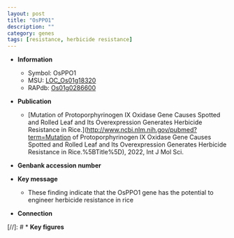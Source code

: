 ```yaml
---
layout: post
title: "OsPPO1"
description: ""
category: genes
tags: [resistance, herbicide resistance]
---
```


* **Information**  
    + Symbol: OsPPO1  
    + MSU: [LOC_Os01g18320](http://rice.uga.edu/cgi-bin/ORF_infopage.cgi?orf=LOC_Os01g18320)  
    + RAPdb: [Os01g0286600](http://rapdb.dna.affrc.go.jp/viewer/gbrowse_details/irgsp1?name=Os01g0286600)  

* **Publication**  
    + [Mutation of Protoporphyrinogen IX Oxidase Gene Causes Spotted and Rolled Leaf and Its Overexpression Generates Herbicide Resistance in Rice.](http://www.ncbi.nlm.nih.gov/pubmed?term=Mutation of Protoporphyrinogen IX Oxidase Gene Causes Spotted and Rolled Leaf and Its Overexpression Generates Herbicide Resistance in Rice.%5BTitle%5D), 2022, Int J Mol Sci.

* **Genbank accession number**  

* **Key message**  
    + These finding indicate that the OsPPO1 gene has the potential to engineer herbicide resistance in rice

* **Connection**  

[//]: # * **Key figures**  


